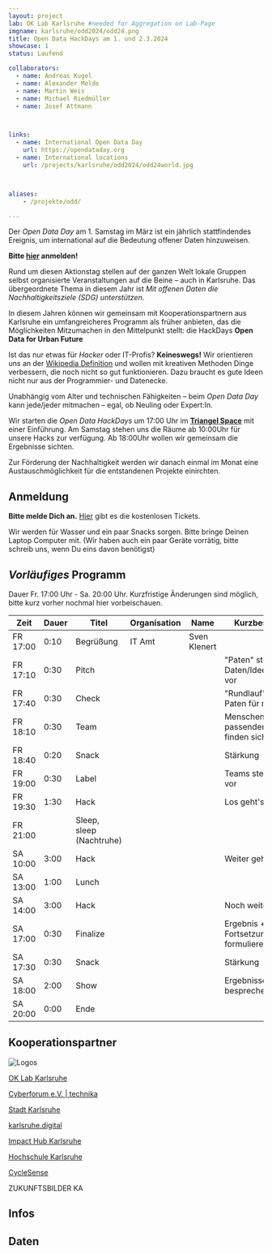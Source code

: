 ```yaml
---
layout: project
lab: OK Lab Karlsruhe #needed for Aggregation on Lab-Page
imgname: karlsruhe/odd2024/odd24.png
title: Open Data HackDays am 1. und 2.3.2024
showcase: 1
status: Laufend

collaborators:
  - name: Andreas Kugel
  - name: Alexander Melde
  - name: Martin Weis
  - name: Michael Riedmüller
  - name: Josef Attmann



links:
  - name: International Open Data Day
    url: https://opendataday.org
  - name: International locations
    url: /projects/karlsruhe/odd2024/odd24world.jpg



aliases:
    - /projekte/odd/

---
```


Der *Open Data Day* am 1. Samstag im März ist ein jährlich stattfindendes Ereignis, um international auf die Bedeutung offener Daten hinzuweisen. 

**Bitte [hier](https://pretix.eu/digital-codes/oddka24/) anmelden!** 

<!-- 
![](/projects/karlsruhe/odd2024/odd24.png)
-->

Rund um diesen Aktionstag stellen auf der ganzen Welt lokale Gruppen selbst organisierte Veranstaltungen auf die Beine – auch in Karlsruhe.
Das übergeordnete Thema in diesem Jahr ist *Mit offenen Daten die Nachhaltigkeitsziele (SDG) unterstützen*.

In diesem Jahren können wir gemeinsam mit Kooperationspartnern aus Karlsruhe ein umfangreicheres Programm als früher anbieten, das die Möglichkeiten Mitzumachen in den Mittelpunkt stellt: die HackDays **Open Data for Urban Future**

Ist das nur etwas für *Hacker* oder IT-Profis? **Keineswegs!** Wir orientieren uns an der [Wikipedia Definition](https://de.wikipedia.org/wiki/Hack) und wollen mit kreativen Methoden Dinge verbessern, die noch nicht so gut funktionieren. Dazu braucht es gute Ideen nicht nur aus der Programmier- und Datenecke.

Unabhängig vom Alter und technischen Fähigkeiten – beim *Open Data Day* kann jede/jeder mitmachen – egal, ob Neuling oder Expert:In.

Wir starten die *Open Data HackDays* um 17:00 Uhr im **[Triangel Space](https://www.triangel.space/)** mit einer Einführung. Am Samstag stehen uns die Räume ab 10:00Uhr für unsere Hacks zur verfügung. Ab 18:00Uhr wollen wir gemeinsam die Ergebnisse sichten.

Zur Förderung der Nachhaltigkeit werden wir danach einmal im Monat eine Austauschmöglichkeit für die entstandenen Projekte einirchten.

<!-- 
![](/projects/karlsruhe/odd2024/odd24-wide.png)
-->


## Anmeldung

**Bitte melde Dich an.** [Hier](https://pretix.eu/digital-codes/oddka24/) gibt es die kostenlosen Tickets. 

Wir werden für Wasser und ein paar Snacks sorgen. Bitte bringe Deinen Laptop Computer mit. (Wir haben auch ein paar Geräte vorrätig, bitte schreib uns, wenn Du eins davon benötigst)

## *Vorläufiges* Programm
Dauer Fr. 17:00 Uhr - Sa. 20:00 Uhr. Kurzfristige Änderungen sind möglich, bitte kurz vorher nochmal hier vorbeischauen.
 
| Zeit      | Dauer | Titel      | Organisation | Name      | Kurzbeschreibung |
| ----------- | ----------- | ----------- | ----------- | ----------- | ----------- |
|FR 17:00|0:10|Begrüßung |IT Amt|Sven Klenert| |
|FR 17:10|0:30| Pitch  |  |  | "Paten" stellen Daten/Ideen/Vorschläge vor |
|FR 17:40|0:30| Check |  |  | "Rundlauf" bei den Paten für mehr Infos  |
|FR 18:10|0:30| Team |  |  | Menschen mit passenden Interessen finden sich |
|FR 18:40|0:20| Snack |  |  | Stärkung |
|FR 19:00|0:30| Label |  |  | Teams stellen Projekte vor |
|FR 19:30|1:30| Hack |  |  | Los geht's ... |
|FR 21:00|| Sleep, sleep (Nachtruhe) ||||
|SA 10:00|3:00| Hack ||| Weiter geht's ...|
|SA 13:00|1:00| Lunch ||| |
|SA 14:00|3:00| Hack  | | | Noch weiter ... |
|SA 17:00|0:30| Finalize  | | | Ergebnis + Fortsetzungsidee formulieren |
|SA 17:30|0:30| Snack |  |  | Stärkung |
|SA 18:00|2:00| Show  | | | Ergebnisse zeigen + besprechen |
|SA 20:00|0:00| Ende  | | |  |


## Kooperationspartner

![Logos](/projects/karlsruhe/odd2024/odd24coop.png)

[OK Lab Karlsruhe](https://ok-lab-karlsruhe.de)

<!-- 
-->

[Cyberforum e.V. | technika](https://www.cyberforum.de/)

[Stadt Karlsruhe](https://www.karlsruhe.de)

[karlsruhe.digital](https://karlsruhe.digital/)

[Impact Hub Karlsruhe](https://karlsruhe.impacthub.net)

[Hochschule Karlsruhe](https://www.h-ka.de/)

[CycleSense](https://cyclesense.de/)

ZUKUNFTSBILDER KA


## Infos


## Daten


